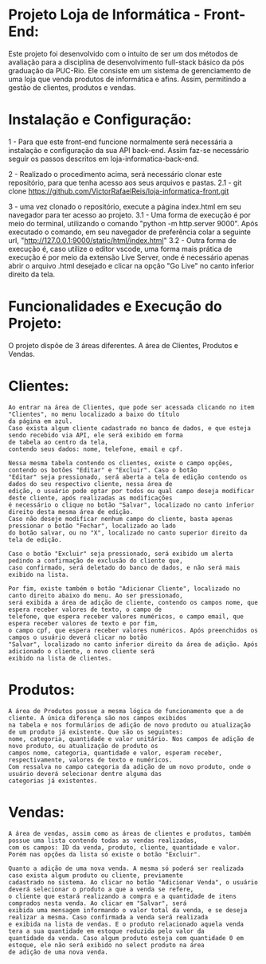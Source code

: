 # Projeto Loja de Informática - Front-End:
  Este projeto foi desenvolvido com o intuito de ser um dos métodos de avaliação para a disciplina de desenvolvimento full-stack básico da pós graduação da PUC-Rio.
  Ele consiste em um sistema de gerenciamento de uma loja que venda produtos de informática e afins. Assim, permitindo a gestão de clientes, produtos e vendas.

# Instalação e Configuração:
  1 - Para que este front-end funcione normalmente será necessária a instalação e configuração da sua API back-end.
      Assim faz-se necessário seguir os passos descritos em loja-informatica-back-end.

  2 - Realizado o procedimento acima, será necessário clonar este repositório, para que tenha acesso aos seus arquivos e pastas.
      2.1 - git clone https://github.com/VictorRafaelReis/loja-informatica-front.git

  3 - uma vez clonado o repositório, execute a página index.html em seu navegador para ter acesso ao projeto.
      3.1 - Uma forma de execução é por meio do terminal, utilizando o comando "python -m http.server 9000".
            Após executado o comando, em seu navegador de preferência colar a seguinte url, "http://127.0.0.1:9000/static/html/index.html"
      3.2 - Outra forma de execução é, caso utilize o editor vscode, uma forma mais prática de execução é por meio da extensão Live Server,
            onde é necessário apenas abrir o arquivo .html desejado e clicar na opção "Go Live" no canto inferior direito da tela.

# Funcionalidades e Execução do Projeto:
  O projeto dispõe de 3 áreas diferentes. A área de Clientes, Produtos e Vendas.

  # Clientes:
    Ao entrar na área de Clientes, que pode ser acessada clicando no item "Clientes", no menu localizado a baixo do título 
    da página em azul.
    Caso exista algum cliente cadastrado no banco de dados, e que esteja sendo recebido via API, ele será exibido em forma 
    de tabela ao centro da tela,
    contendo seus dados: nome, telefone, email e cpf.

    Nessa mesma tabela contendo os clientes, existe o campo opções, contendo os botões "Editar" e "Excluir". Caso o botão
    "Editar" seja pressionado, será aberta a tela de edição contendo os dados do seu respectivo cliente, nessa área de 
    edição, o usuário pode optar por todos ou qual campo deseja modificar deste cliente, após realizadas as modificações 
    é necessário o clique no botão "Salvar", localizado no canto inferior direito desta mesma área de edição.
    Caso não deseje modificar nenhum campo do cliente, basta apenas pressionar o botão "Fechar", localizado ao lado 
    do botão salvar, ou no "X", localizado no canto superior direito da tela de edição.

    Caso o botão "Excluir" seja pressionado, será exibido um alerta pedindo a confirmação de exclusão do cliente que,
    caso confirmado, será deletado do banco de dados, e não será mais exibido na lista.

    Por fim, existe também o botão "Adicionar Cliente", localizado no canto direito abaixo do menu. Ao ser pressionado,
    será exibida a área de adição de cliente, contendo os campos nome, que espera receber valores de texto, o campo de
    telefone, que espera receber valores numéricos, o campo email, que espera receber valores de texto e por fim,
    o campo cpf, que espera receber valores numéricos. Após preenchidos os campos o usuário deverá clicar no botão 
    "Salvar", localizado no canto inferior direito da área de adição. Após adicionado o cliente, o novo cliente será 
    exibido na lista de clientes.

  # Produtos:
    A área de Produtos possue a mesma lógica de funcionamento que a de cliente. A única diferença são nos campos exibidos
    na tabela e nos formulários de adição de novo produto ou atualização de um produto já existente. Que são os seguintes:
    nome, categoria, quantidade e valor unitário. Nos campos de adição de novo produto, ou atualização de produto os 
    campos nome, categoria, quantidade e valor, esperam receber, respectivamente, valores de texto e numéricos. 
    Com ressalva no campo categoria da adição de um novo produto, onde o usuário deverá selecionar dentre alguma das 
    categorias já existentes.

  # Vendas:
    A área de vendas, assim como as áreas de clientes e produtos, também possue uma lista contendo todas as vendas realizadas,
    com os campos: ID da venda, produto, cliente, quantidade e valor. Porém nas opções da lista só existe o botão "Excluir".

    Quanto a adição de uma nova venda. A mesma só poderá ser realizada caso exista algum produto ou cliente, previamente 
    cadastrado no sistema. Ao clicar no botão "Adicionar Venda", o usuário deverá selecionar o produto a que a venda se refere,
    o cliente que estará realizando a compra e a quantidade de itens comprados nesta venda. Ao clicar em "Salvar", será
    exibida uma mensagem informando o valor total da venda, e se deseja realizar a mesma. Caso confirmada a venda será realizada
    e exibida na lista de vendas. E o produto relacionado aquela venda tera a sua quantidade em estoque reduzida pelo valor da 
    quantidade da venda. Caso algum produto esteja com quantidade 0 em estoque, ele não será exibido no select produto na área 
    de adição de uma nova venda.
